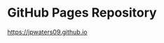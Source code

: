# GitHub Pages Repository

<a href="https://jpwaters09.github.io" about="_blank">https://jpwaters09.github.io</a>
